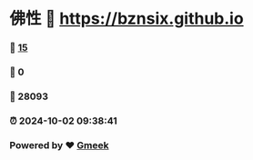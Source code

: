 # 佛性 :link: https://bznsix.github.io 
### :page_facing_up: [15](https://bznsix.github.io/tag.html) 
### :speech_balloon: 0 
### :hibiscus: 28093 
### :alarm_clock: 2024-10-02 09:38:41 
### Powered by :heart: [Gmeek](https://github.com/Meekdai/Gmeek)
